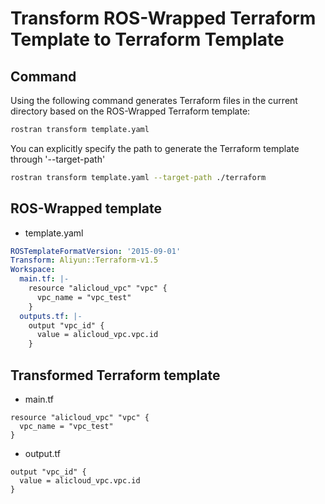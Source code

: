# Transform ROS-Wrapped Terraform Template to Terraform Template
## Command
Using the following command generates Terraform files in the current directory 
based on the ROS-Wrapped Terraform template:
```bash
rostran transform template.yaml
```

You can explicitly specify the path to generate the Terraform template through '--target-path'

```bash
rostran transform template.yaml --target-path ./terraform
```

## ROS-Wrapped template
- template.yaml

```yaml
ROSTemplateFormatVersion: '2015-09-01'
Transform: Aliyun::Terraform-v1.5
Workspace:
  main.tf: |-
    resource "alicloud_vpc" "vpc" {
      vpc_name = "vpc_test"
    }
  outputs.tf: |-
    output "vpc_id" {
      value = alicloud_vpc.vpc.id
    }

```
## Transformed Terraform template
- main.tf

```hcl
resource "alicloud_vpc" "vpc" {
  vpc_name = "vpc_test"
}
```

- output.tf

```hcl
output "vpc_id" {
  value = alicloud_vpc.vpc.id
}
```